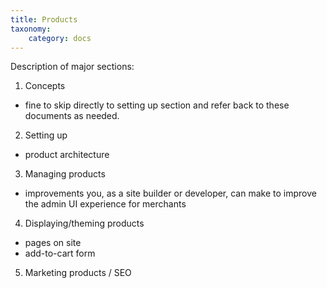```yaml
---
title: Products
taxonomy:
    category: docs
---
```


Description of major sections:

01. Concepts
- fine to skip directly to setting up section and refer back to these documents as needed.

02. Setting up
- product architecture

03. Managing products
- improvements you, as a site builder or developer, can make to improve
the admin UI experience for merchants

04. Displaying/theming products
- pages on site
- add-to-cart form

05. Marketing products / SEO
